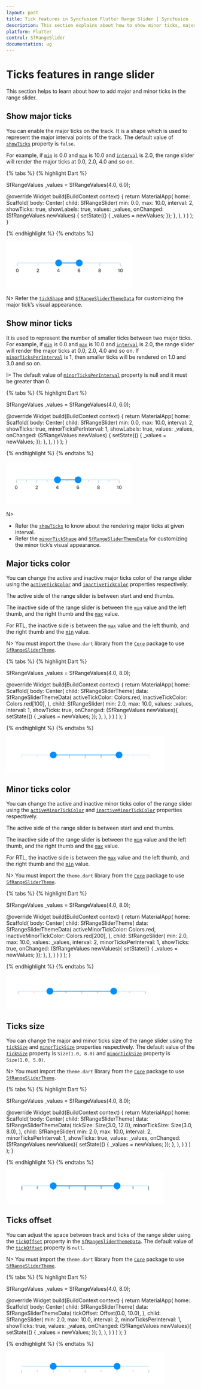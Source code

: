 ```yaml
---
layout: post
title: Tick features in Syncfusion Flutter Range Slider | Syncfusion
description: This section explains about how to show minor ticks, major ticks and how to customize them in the range slider
platform: Flutter
control: SfRangeSlider
documentation: ug
---
```


# Ticks features in range slider

This section helps to learn about how to add major and minor ticks in the range slider.

## Show major ticks

You can enable the major ticks on the track. It is a shape which is used to represent the major interval points of the track. The default value of [`showTicks`](https://pub.dev/documentation/syncfusion_flutter_sliders/latest/sliders/SfRangeSlider/showTicks.html) property is `false`.

For example, if [`min`](https://pub.dev/documentation/syncfusion_flutter_sliders/latest/sliders/SfRangeSlider/min.html) is 0.0 and [`max`](https://pub.dev/documentation/syncfusion_flutter_sliders/latest/sliders/SfRangeSlider/max.html) is 10.0 and [`interval`](https://pub.dev/documentation/syncfusion_flutter_sliders/latest/sliders/SfRangeSlider/interval.html) is 2.0, the range slider will render the major ticks at 0.0, 2.0, 4.0 and so on.

{% tabs %}
{% highlight Dart %}

SfRangeValues _values = SfRangeValues(4.0, 6.0);

@override
Widget build(BuildContext context) {
  return MaterialApp(
      home: Scaffold(
          body: Center(
              child: SfRangeSlider(
                    min: 0.0,
                    max: 10.0,
                    interval: 2,
                    showTicks: true,
                    showLabels: true,
                    values: _values,
                    onChanged: (SfRangeValues newValues) {
                        setState(() {
                            _values = newValues;
                        });
                   },
               ),
          )
      )
  );
}

{% endhighlight %}
{% endtabs %}

![Range slider tick support](images/tick/major-tick.png)

N> Refer the [`tickShape`](https://pub.dev/documentation/syncfusion_flutter_sliders/latest/sliders/SfRangeSlider/tickShape.html) and [`SfRangeSliderThemeData`](https://pub.dev/documentation/syncfusion_flutter_core/latest/theme/SfRangeSliderThemeData-class.html) for customizing the major tick’s visual appearance.

## Show minor ticks

It is used to represent the number of smaller ticks between two major ticks. For example, if [`min`](https://pub.dev/documentation/syncfusion_flutter_sliders/latest/sliders/SfRangeSlider/min.html) is 0.0 and [`max`](https://pub.dev/documentation/syncfusion_flutter_sliders/latest/sliders/SfRangeSlider/max.html) is 10.0 and [`interval`](https://pub.dev/documentation/syncfusion_flutter_sliders/latest/sliders/SfRangeSlider/interval.html) is 2.0, the range slider will render the major ticks at 0.0, 2.0, 4.0 and so on. If [`minorTicksPerInterval`](https://pub.dev/documentation/syncfusion_flutter_sliders/latest/sliders/SfRangeSlider/minorTicksPerInterval.html) is 1, then smaller ticks will be rendered on 1.0 and 3.0 and so on.

I> The default value of [`minorTicksPerInterval`](https://pub.dev/documentation/syncfusion_flutter_sliders/latest/sliders/SfRangeSlider/minorTicksPerInterval.html) property is null and it must be greater than 0.

{% tabs %}
{% highlight Dart %}

SfRangeValues _values = SfRangeValues(4.0, 6.0);

@override
Widget build(BuildContext context) {
  return MaterialApp(
      home: Scaffold(
          body: Center(
              child: SfRangeSlider(
                    min: 0.0,
                    max: 10.0,
                    interval: 2,
                    showTicks: true,
                    minorTicksPerInterval: 1,
                    showLabels: true,
                    values: _values,
                    onChanged: (SfRangeValues newValues) {
                        setState(() {
                            _values = newValues;
                        });
                   },
               ),
          )
      )
  );
}

{% endhighlight %}
{% endtabs %}

![Range slider minor tick support](images/tick/minor-tick.png)

N>
* Refer the [`showTicks`](https://pub.dev/documentation/syncfusion_flutter_sliders/latest/sliders/SfRangeSlider/showTicks.html) to know about the rendering major ticks at given interval.
* Refer the [`minorTickShape`](https://pub.dev/documentation/syncfusion_flutter_sliders/latest/sliders/SfRangeSlider/minorTickShape.html) and [`SfRangeSliderThemeData`](https://pub.dev/documentation/syncfusion_flutter_core/latest/theme/SfRangeSliderThemeData-class.html) for customizing the minor tick’s visual appearance.

## Major ticks color

You can change the active and inactive major ticks color of the range slider using the [`activeTickColor`](https://pub.dev/documentation/syncfusion_flutter_core/latest/theme/SfRangeSliderThemeData/activeTickColor.html) and [`inactiveTickColor`](https://pub.dev/documentation/syncfusion_flutter_core/latest/theme/SfRangeSliderThemeData/inactiveTickColor.html) properties respectively.

The active side of the range slider is between start and end thumbs.

The inactive side of the range slider is between the [`min`](https://pub.dev/documentation/syncfusion_flutter_sliders/latest/sliders/SfRangeSlider/min.html) value and the left thumb, and the right thumb and the [`max`](https://pub.dev/documentation/syncfusion_flutter_sliders/latest/sliders/SfRangeSlider/max.html) value.

For RTL, the inactive side is between the [`max`](https://pub.dev/documentation/syncfusion_flutter_sliders/latest/sliders/SfRangeSlider/max.html) value and the left thumb, and the right thumb and the [`min`](https://pub.dev/documentation/syncfusion_flutter_sliders/latest/sliders/SfRangeSlider/min.html) value.

N> You must import the `theme.dart` library from the [`Core`](https://pub.dev/packages/syncfusion_flutter_core) package to use [`SfRangeSliderTheme`](https://pub.dev/documentation/syncfusion_flutter_core/latest/theme/SfRangeSliderTheme-class.html).

{% tabs %}
{% highlight Dart %}

SfRangeValues _values = SfRangeValues(4.0, 8.0);

@override
Widget build(BuildContext context) {
  return MaterialApp(
      home: Scaffold(
          body: Center(
              child: SfRangeSliderTheme(
                    data: SfRangeSliderThemeData(
                        activeTickColor: Colors.red,
                        inactiveTickColor: Colors.red[100],
                    ),
                    child:  SfRangeSlider(
                        min: 2.0,
                        max: 10.0,
                        values: _values,
                        interval: 1,
                        showTicks: true,
                        onChanged: (SfRangeValues newValues){
                            setState(() {
                                _values = newValues;
                            });
                        },
                    ),
              )
          )
      )
  );
}

{% endhighlight %}
{% endtabs %}

![Major ticks color](images/tick/slider-major-ticks.png)

## Minor ticks color

You can change the active and inactive minor ticks color of the range slider using the [`activeMinorTickColor`](https://pub.dev/documentation/syncfusion_flutter_core/latest/theme/SfRangeSliderThemeData/activeMinorTickColor.html) and [`inactiveMinorTickColor`](https://pub.dev/documentation/syncfusion_flutter_core/latest/theme/SfRangeSliderThemeData/inactiveMinorTickColor.html) properties respectively.

The active side of the range slider is between start and end thumbs.

The inactive side of the range slider is between the [`min`](https://pub.dev/documentation/syncfusion_flutter_sliders/latest/sliders/SfRangeSlider/min.html) value and the left thumb, and the right thumb and the [`max`](https://pub.dev/documentation/syncfusion_flutter_sliders/latest/sliders/SfRangeSlider/max.html) value.

For RTL, the inactive side is between the [`max`](https://pub.dev/documentation/syncfusion_flutter_sliders/latest/sliders/SfRangeSlider/max.html) value and the left thumb, and the right thumb and the [`min`](https://pub.dev/documentation/syncfusion_flutter_sliders/latest/sliders/SfRangeSlider/min.html) value.

N> You must import the `theme.dart` library from the [`Core`](https://pub.dev/packages/syncfusion_flutter_core) package to use [`SfRangeSliderTheme`](https://pub.dev/documentation/syncfusion_flutter_core/latest/theme/SfRangeSliderTheme-class.html).

{% tabs %}
{% highlight Dart %}

SfRangeValues _values = SfRangeValues(4.0, 8.0);

@override
Widget build(BuildContext context) {
  return MaterialApp(
      home: Scaffold(
          body: Center(
              child: SfRangeSliderTheme(
                    data: SfRangeSliderThemeData(
                        activeMinorTickColor: Colors.red,
                        inactiveMinorTickColor: Colors.red[200],
                    ),
                    child:  SfRangeSlider(
                        min: 2.0,
                        max: 10.0,
                        values: _values,
                        interval: 2,
                        minorTicksPerInterval: 1,
                        showTicks: true,
                        onChanged: (SfRangeValues newValues){
                            setState(() {
                                _values = newValues;
                            });
                        },
                    ),
              )
          )
      )
  );
}

{% endhighlight %}
{% endtabs %}

![Minor ticks color](images/tick/slider-minor-ticks.png)

## Ticks size

You can change the major and minor ticks size of the range slider using the [`tickSize`](https://pub.dev/documentation/syncfusion_flutter_core/latest/theme/SfRangeSliderThemeData/tickSize.html) and [`minorTickSize`](https://pub.dev/documentation/syncfusion_flutter_core/latest/theme/SfRangeSliderThemeData/minorTickSize.html) properties respectively. The default value of the [`tickSize`](https://pub.dev/documentation/syncfusion_flutter_core/latest/theme/SfRangeSliderThemeData/tickSize.html) property is `Size(1.0, 8.0)` and [`minorTickSize`](https://pub.dev/documentation/syncfusion_flutter_core/latest/theme/SfRangeSliderThemeData/minorTickSize.html) property is `Size(1.0, 5.0)`.

N> You must import the `theme.dart` library from the [`Core`](https://pub.dev/packages/syncfusion_flutter_core) package to use [`SfRangeSliderTheme`](https://pub.dev/documentation/syncfusion_flutter_core/latest/theme/SfRangeSliderTheme-class.html).

{% tabs %}
{% highlight Dart %}

SfRangeValues _values = SfRangeValues(4.0, 8.0);

@override
Widget build(BuildContext context) {
  return MaterialApp(
      home: Scaffold(
          body: Center(
              child: SfRangeSliderTheme(
                    data: SfRangeSliderThemeData(
                         tickSize: Size(3.0, 12.0),
                         minorTickSize: Size(3.0, 8.0),
                    ),
                    child:  SfRangeSlider(
                         min: 2.0,
                         max: 10.0,
                         interval: 2,
                         minorTicksPerInterval: 1,
                         showTicks: true,
                         values: _values,
                        onChanged: (SfRangeValues newValues){
                            setState(() {
                                _values = newValues;
                            });
                        },
                    ),
              )
          )
      )
  );
}

{% endhighlight %}
{% endtabs %}

![Ticks size support](images/tick/slider-ticks-size.png)

## Ticks offset

You can adjust the space between track and ticks of the range slider using the [`tickOffset`](https://pub.dev/documentation/syncfusion_flutter_core/latest/theme/SfRangeSliderThemeData/tickOffset.html) property in the [`SfRangeSliderThemeData`](https://pub.dev/documentation/syncfusion_flutter_core/latest/theme/SfRangeSliderThemeData-class.html). The default value of the [`tickOffset`](https://pub.dev/documentation/syncfusion_flutter_core/latest/theme/SfRangeSliderThemeData/tickOffset.html) property is `null`.

N> You must import the `theme.dart` library from the [`Core`](https://pub.dev/packages/syncfusion_flutter_core) package to use [`SfRangeSliderTheme`](https://pub.dev/documentation/syncfusion_flutter_core/latest/theme/SfRangeSliderTheme-class.html).

{% tabs %}
{% highlight Dart %}

SfRangeValues _values = SfRangeValues(4.0, 8.0);

@override
Widget build(BuildContext context) {
  return MaterialApp(
      home: Scaffold(
          body: Center(
              child: SfRangeSliderTheme(
                    data: SfRangeSliderThemeData(
                        tickOffset: Offset(0.0, 10.0),
                    ),
                    child: SfRangeSlider(
                         min: 2.0,
                         max: 10.0,
                         interval: 2,
                         minorTicksPerInterval: 1,
                         showTicks: true,
                         values: _values,
                        onChanged: (SfRangeValues newValues){
                            setState(() {
                                _values = newValues;
                            });
                        },
                    ),
              )
          )
      )
  );
}

{% endhighlight %}
{% endtabs %}

![Ticks offset support](images/tick/slider-ticks-offset.png)
